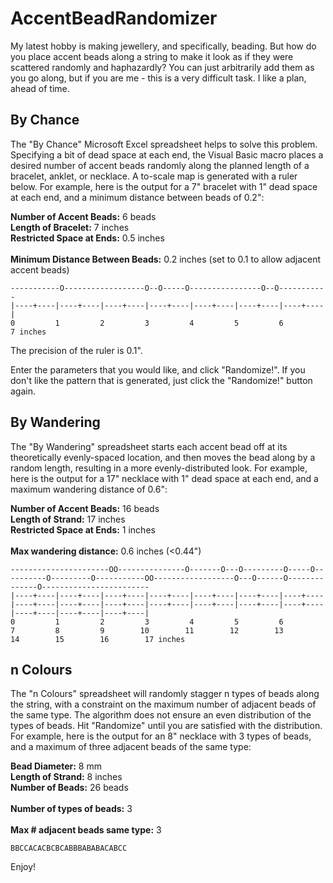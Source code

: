 # AccentBeadRandomizer

My latest hobby is making jewellery, and specifically, beading. But how do you place accent beads along a string to make it look as if they were scattered randomly and haphazardly? You can just arbitrarily add them as you go along, but if you are me - this is a very difficult task. I like a plan, ahead of time.<p>

## By Chance
The "By Chance" Microsoft Excel spreadsheet helps to solve this problem. Specifying a bit of dead space at each end, the Visual Basic macro places a desired number of accent beads randomly along the planned length of a bracelet, anklet, or necklace. A to-scale map is generated with a ruler below. For example, here is the output for a 7" bracelet with 1" dead space at each end, and a minimum distance between beads of 0.2":<p>

  <b>Number of Accent Beads:</b>	6	beads<br>
  <b>Length of Bracelet:</b>	7	inches<br>
  <b>Restricted Space at Ends:</b>	0.5	inches<br>				
  <b>Minimum Distance Between Beads:</b>	0.2	inches (set to 0.1 to allow adjacent accent beads)<p>

```
-----------O------------------O--O-----O----------------O--O-----------
|----+----|----+----|----+----|----+----|----+----|----+----|----+----|	
0         1         2         3         4         5         6         7 inches
```

The precision of the ruler is 0.1".<p>
Enter the parameters that you would like, and click "Randomize!". If you don't like the pattern that is generated, just click the "Randomize!" button again. 

## By Wandering
The "By Wandering" spreadsheet starts each accent bead off at its theoretically evenly-spaced location, and then moves the bead along by a random length, resulting in a more evenly-distributed look. For example, here is the output for a 17" necklace with 1" dead space at each end, and a maximum wandering distance of 0.6":<p>

<b>Number of Accent Beads:</b> 16 beads<br>
<b>Length of Strand:</b> 17 inches<br>
<b>Restricted Space at Ends:</b> 1 inches<br>	
<b>Max wandering distance:</b> 0.6 inches (<0.44")<br>	

```
----------------------OO---------------O-------O---O---------O-----O----------O---------O-----------OO------------------O---O------O--------------O------------------------
|----+----|----+----|----+----|----+----|----+----|----+----|----+----|----+----|----+----|----+----|----+----|----+----|----+----|----+----|----+----|----+----|----+----|
0         1         2         3         4         5         6         7         8         9        10        11        12        13        14        15        16        17 inches
```

## n Colours
The "n Colours" spreadsheet will randomly stagger n types of beads along the string, with a constraint on the maximum number of adjacent beads of the same type. The algorithm does not ensure an even distribution of the types of beads. Hit "Randomize" until you are satisfied with the distribution. For example, here is the output for an 8" necklace with 3 types of beads, and a maximum of three adjacent beads of the same type:<p>

<b>Bead Diameter:</b> 8 mm<br>
<b>Length of Strand:</b> 8 inches<br>
<b>Number of Beads:</b> 26 beads<br>	
<b>Number of types of beads:</b> 3<br>	
<b>Max # adjacent beads same type:</b> 3<br>	

```
BBCCACACBCBCABBBABABACABCC
```

Enjoy!
